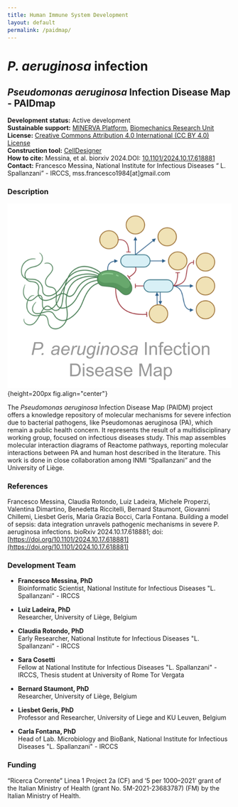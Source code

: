 ```yaml
---
title: Human Immune System Development
layout: default
permalink: /paidmap/
---
```


# *P. aeruginosa* infection

## *Pseudomonas aeruginosa* Infection Disease Map - PAIDmap

**Development status:** Active development\
**Sustainable support:** [MINERVA Platform](https://minerva.pages.uni.lu/), [Biomechanics Research Unit](http://www.biomech.ulg.ac.be/)\
**License:** [Creative Commons Attribution 4.0 International (CC BY 4.0) License](https://creativecommons.org/licenses/by/4.0/)\
**Construction tool:** [CellDesigner](https://www.celldesigner.org/)\
**How to cite:** Messina, et al. biorxiv 2024.DOI: [10.1101/2024.10.17.618881](https://doi.org/10.1101/2024.10.17.618881)\
**Contact:** Francesco Messina, National Institute for Infectious Diseases “ L. Spallanzani” - IRCCS, mss.francesco1984[at]gmail.com

### Description

![PAIDmap logo](/images/logos/PAIDmap_logo.png){height=200px fig.align="center"}

The *Pseudomonas aeruginosa* Infection Disease Map (PAIDM) project offers a knowledge repository of molecular mechanisms for severe infection due to bacterial pathogens, like Pseudomonas aeruginosa (PA), which remain a public health concern. It represents the result of a multidisciplinary working group, focused on infectious diseases study. This map assembles molecular interaction diagrams of Reactome pathways, reporting molecular interactions between PA and human host described in the literature. This work is done in close collaboration among INMI “Spallanzani” and the University of Liège.

### **References**

Francesco Messina, Claudia Rotondo, Luiz Ladeira, Michele Properzi, Valentina Dimartino, Benedetta Riccitelli, Bernard Staumont, Giovanni Chillemi, Liesbet Geris, Maria Grazia Bocci, Carla Fontana. Building a model of sepsis: data integration unravels pathogenic mechanisms in severe P. aeruginosa infections. bioRxiv 2024.10.17.618881; doi: [https://doi.org/10.1101/2024.10.17.618881](https://doi.org/10.1101/2024.10.17.618881)

### **Development Team**

* **Francesco Messina, PhD**  
  Bioinformatic Scientist, National Institute for Infectious Diseases "L. Spallanzani" - IRCCS

* **Luiz Ladeira, PhD**  
  Researcher, University of Liège, Belgium

* **Claudia Rotondo, PhD**  
  Early Researcher, National Institute for Infectious Diseases "L. Spallanzani" - IRCCS

* **Sara Cosetti**  
  Fellow at National Institute for Infectious Diseases "L. Spallanzani" - IRCCS, Thesis student at University of Rome Tor Vergata

* **Bernard Staumont, PhD**  
  Researcher, University of Liège, Belgium

* **Liesbet Geris, PhD**  
  Professor and Researcher, University of Liege and KU Leuven, Belgium

* **Carla Fontana, PhD**  
  Head of Lab. Microbiology and BioBank, National Institute for Infectious Diseases "L. Spallanzani" - IRCCS

### Funding

“Ricerca Corrente” Linea 1 Project 2a (CF) and ‘5 per 1000–2021’ grant of the Italian Ministry of Health (grant No. 5M-2021-23683787) (FM) by the Italian Ministry of Health.

